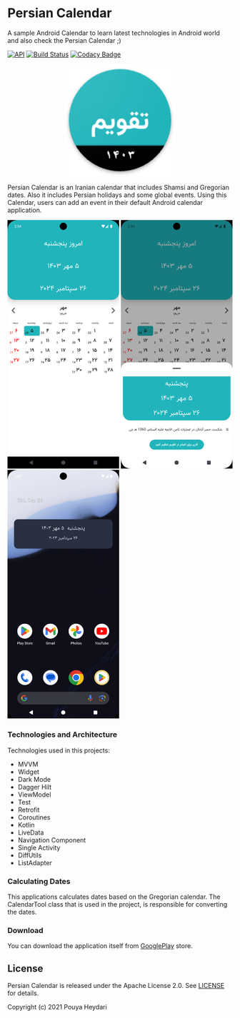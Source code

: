 # Persian Calendar
A sample Android Calendar to learn latest technologies in Android world and also check the Persian Calendar ;)

[![API](https://img.shields.io/badge/API-21%2B-brightgreen.svg?style=flat)](https://android-arsenal.com/api?level=21)
[![Build Status](https://travis-ci.org/SirLordPouya/Calendar.svg?branch=master)](https://travis-ci.org/HeyPouya/Calendar)
[![Codacy Badge](https://app.codacy.com/project/badge/Grade/ee50b298abb046448983618ad48fa4b8)](https://www.codacy.com/gh/HeyPouya/Calendar/dashboard?utm_source=github.com&amp;utm_medium=referral&amp;utm_content=SirLordPouya/Calendar&amp;utm_campaign=Badge_Grade)
<p align="center">
<img src="https://raw.githubusercontent.com/HeyPouya/Calendar/master/pics/icon.png" width="250">
</p>

Persian Calendar is an Iranian calendar that includes Shamsi and Gregorian dates. Also it includes Persian holidays and some global events.
Using this Calendar, users can add an event in their default Android calendar application.

<img src="https://raw.githubusercontent.com/HeyPouya/Calendar/master/pics/Screenshot_1.png" width="250"> <img src="https://raw.githubusercontent.com/HeyPouya/Calendar/master/pics/Screenshot_2.png" width="250"> <img src="https://raw.githubusercontent.com/HeyPouya/Calendar/master/pics/Screenshot_3.png" width="250">

### Technologies and Architecture

Technologies used in this projects:

*   MVVM
*   Widget
*   Dark Mode
*   Dagger Hilt
*   ViewModel
*   Test
*   Retrofit
*   Coroutines
*   Kotlin
*   LiveData
*   Navigation Component
*   Single Activity
*   DiffUtils
*   ListAdapter

### Calculating Dates

This applications calculates dates based on the Gregorian calendar. The CalendarTool class that is used in the project, is responsible for converting the dates.

### Download

You can download the application itself from [GooglePlay](https://play.google.com/store/apps/details?id=com.pouyaheydari.calendar) store.

## License

Persian Calendar is released under the Apache License 2.0. See [LICENSE](https://github.com/HeyPouya/Calendar/blob/master/LICENSE.md) for details.

Copyright (c) 2021 Pouya Heydari
